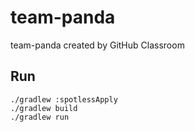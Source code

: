 # team-panda
team-panda created by GitHub Classroom

## Run
```
./gradlew :spotlessApply
./gradlew build
./gradlew run
```

